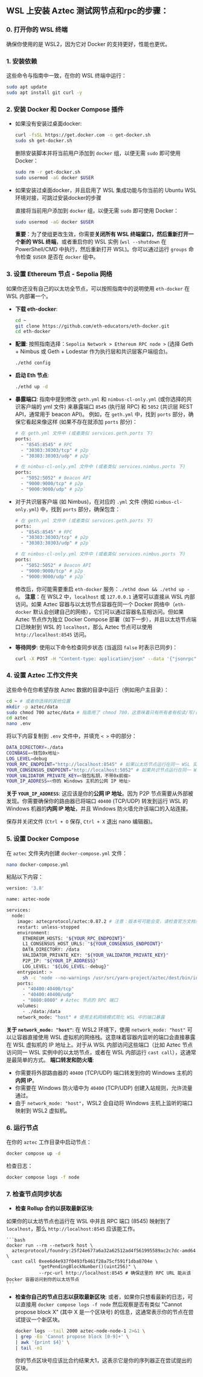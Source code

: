 ## WSL 上安装 Aztec 测试网节点和rpc的步骤：

### 0. 打开你的 WSL 终端

确保你使用的是 WSL2，因为它对 Docker 的支持更好，性能也更优。

### 1. 安装依赖

这些命令与指南中一致，在你的 WSL 终端中运行：

```bash
sudo apt update
sudo apt install git curl -y
```

### 2. 安装 Docker 和 Docker Compose 插件

- 如果没有安装过桌面docker:
    
    ```bash
    curl -fsSL https://get.docker.com -o get-docker.sh
    sudo sh get-docker.sh
    ```
    
    删除安装脚本并将当前用户添加到 `docker` 组，以便无需 `sudo` 即可使用 Docker：
    
    ```bash
    sudo rm -r get-docker.sh
    sudo usermod -aG docker $USER
    ```
    
- 如果安装过桌面docker，并且启用了 WSL 集成功能与你当前的 Ubuntu WSL 环境对接，可跳过安装docker的步骤
    
    直接将当前用户添加到 `docker` 组，以便无需 `sudo` 即可使用 Docker：
    
    ```bash
    sudo usermod -aG docker $USER
    ```
    
    **重要**：为了使组更改生效，你需要**关闭所有 WSL 终端窗口，然后重新打开一个新的 WSL 终端**，或者重启你的 WSL 实例 (`wsl --shutdown` 在 PowerShell/CMD 中执行，然后重新打开 WSL)。你可以通过运行 `groups` 命令检查 `$USER` 是否在 `docker` 组中。
    

### 3. 设置 Ethereum 节点 - Sepolia 网络

如果你还没有自己的以太坊全节点，可以按照指南中的说明使用 `eth-docker` 在 WSL 内部署一个。

- **下载 eth-docker**:
    
    ```bash
    cd ~ 
    git clone https://github.com/eth-educators/eth-docker.git 
    cd eth-docker
    ```
    
- **配置**:
按照指南选择：`Sepolia Network > Ethereum RPC node >` (选择 Geth + Nimbus 或 Geth + Lodestar 作为执行层和共识层客户端组合)。
    
    ```bash
    ./ethd config
    ```
    
- **启动 Eth 节点**:
    
    ```bash
    ./ethd up -d
    ```
    

- **暴露端口**:
指南中提到修改 `geth.yml` 和 `nimbus-cl-only.yml` (或你选择的共识客户端的 yml 文件) 来暴露端口 `8545` (执行层 RPC) 和 `5052` (共识层 REST API，通常用于 beacon API)。
例如，在 `geth.yml` 中，找到 `ports` 部分，确保它看起来像这样 (如果不存在就添加 `ports` 部分)：
    
    ```bash
    # 在 geth.yml 文件中 (或者类似 services.geth.ports 下)
    ports:
      - "8545:8545" # RPC
      - "30303:30303/tcp" # p2p
      - "30303:30303/udp" # p2p`
    
    # 在 nimbus-cl-only.yml 文件中 (或者类似 services.nimbus.ports 下)
    ports:
      - "5052:5052" # Beacon API
      - "9000:9000/tcp" # p2p
      - "9000:9000/udp" # p2p`
    ```
    
- 对于共识层客户端 (如 Nimbus)，在对应的 `.yml` 文件 (例如 `nimbus-cl-only.yml`) 中，找到 `ports` 部分，确保包含：
    
    ```bash
    # 在 geth.yml 文件中 (或者类似 services.geth.ports 下)
    ports:
      - "8545:8545" # RPC
      - "30303:30303/tcp" # p2p
      - "30303:30303/udp" # p2p`
    
    # 在 nimbus-cl-only.yml 文件中 (或者类似 services.nimbus.ports 下)
    ports:
      - "5052:5052" # Beacon API
      - "9000:9000/tcp" # p2p
      - "9000:9000/udp" # p2p`
    ```
    
    修改后，你可能需要重启 `eth-docker` 服务：`./ethd down && ./ethd up -d`。
    **注意**：在 WSL2 中，`localhost` 或 `127.0.0.1` 通常可以直接从 WSL 内部访问。如果 Aztec 容器与以太坊节点容器在同一个 Docker 网络中（`eth-docker` 默认会创建自己的网络），它们可以通过容器名互相访问。但如果 Aztec 节点作为独立 Docker Compose 部署（如下一步），并且以太坊节点端口已映射到 WSL 的 `localhost`，那么 Aztec 节点可以使用 `http://localhost:8545` 访问。
    
- **等待同步**:
使用以下命令检查同步状态 (当返回 `false` 时表示已同步)：
    
    ```bash
    curl -X POST -H "Content-type: application/json" --data '{"jsonrpc":"2.0","method":"eth_syncing","params":[],"id":1}' http://localhost:8545
    ```
    

### 4. 设置 Aztec 工作文件夹

这些命令在你希望存放 Aztec 数据的目录中运行（例如用户主目录）：

```bash
cd ~ # 或者你选择的其他位置
mkdir -p aztec/data
sudo chmod 700 aztec/data # 指南用了 chmod 700，这意味着只有所有者有权读/写/执行
cd aztec
nano .env
```

将以下内容复制到 `.env` 文件中，并填充 `< >` 中的部分：

```bash
DATA_DIRECTORY=./data
COINBASE=<钱包0x地址>
LOG_LEVEL=debug
YOUR_RPC_ENDPOINT="http://localhost:8545" # 如果以太坊节点运行在同一 WSL 实例且端口已映射
YOUR_CONSENSUS_ENDPOINT="http://localhost:5052" # 如果共识节点运行在同一 WSL 实例且端口已映射
YOUR_VALIDATOR_PRIVATE_KEY=<钱包私钥，不带0x前缀>
YOUR_IP_ADDRESS=<你的 Windows 主机的公网 IP 地址>
```

**关于 `YOUR_IP_ADDRESS`**: 这应该是你的**公网 IP 地址**。因为 P2P 节点需要从外部被发现。你需要确保你的路由器已将端口 `40400` (TCP/UDP) 转发到运行 WSL 的 Windows 机器的**内网 IP 地址**，并且 Windows 防火墙允许该端口的入站连接。

保存并关闭文件 (`Ctrl + O` 保存, `Ctrl + X` 退出 nano 编辑器)。

### 5. 设置 Docker Compose

在 `aztec` 文件夹内创建 `docker-compose.yml` 文件：

```bash
nano docker-compose.yml
```

粘贴以下内容：

```bash
version: '3.8'

name: aztec-node

services:
  node:
    image: aztecprotocol/aztec:0.87.2 # 注意：版本号可能会变，请检查官方文档或 Discord
    restart: unless-stopped
    environment:
      ETHEREUM_HOSTS: "${YOUR_RPC_ENDPOINT}"
      L1_CONSENSUS_HOST_URLS: "${YOUR_CONSENSUS_ENDPOINT}"
      DATA_DIRECTORY: /data
      VALIDATOR_PRIVATE_KEY: "${YOUR_VALIDATOR_PRIVATE_KEY}"
      P2P_IP: "${YOUR_IP_ADDRESS}"
      LOG_LEVEL: "${LOG_LEVEL:-debug}"
    entrypoint: >
      sh -c 'node --no-warnings /usr/src/yarn-project/aztec/dest/bin/index.js start --network alpha-testnet start --node --archiver --sequencer'
    ports:
      - "40400:40400/tcp"
      - "40400:40400/udp"
      - "8080:8080" # Aztec 节点的 RPC 端口
    volumes:
      - ./data:/data
    network_mode: "host" # 使用主机网络模式简化 WSL 中的端口暴露
```

**关于 `network_mode: "host"`**:
在 WSL2 环境下，使用 `network_mode: "host"` 可以让容器直接使用 WSL 虚拟机的网络栈。这意味着容器内监听的端口会直接暴露在 WSL 虚拟机的 IP 地址上。对于从 WSL 内部访问这些端口（比如 Aztec 节点访问同一 WSL 实例中的以太坊节点，或者在 WSL 内部运行 `cast call`），这通常是最简单的方式。
**端口转发和防火墙**:

- 你需要将外部路由器的 `40400` (TCP/UDP) 端口转发到你的 Windows 主机的**内网 IP**。
- 你需要在 Windows 防火墙中为 `40400` (TCP/UDP) 创建入站规则，允许流量通过。
- 由于 `network_mode: "host"`，WSL2 会自动将 Windows 主机上监听的端口映射到 WSL2 虚拟机。

### 6. 运行节点

在你的 `aztec` 工作目录中启动节点：

```bash
docker compose up -d
```

检查日志：

```bash
docker compose logs -f node
```

### 7. 检查节点同步状态

- **检查 Rollup 合约以获取最新区块**:

如果你的以太坊节点也运行在 WSL 中并且 RPC 端口 (8545) 映射到了 `localhost`，那么 `http://localhost:8545` 应该能工作。
    
    ```bash
    docker run --rm --network host \
      aztecprotocol/foundry:25f24e677a6a32a62512ad4f561995589ac2c7dc-amd64 \
      cast call 0xee6d4e937f0493fb461f28a75cf591f1dba8704e \
                "getPendingBlockNumber()(uint256)" \
                --rpc-url http://localhost:8545 # 确保这里的 RPC URL 能从该 Docker 容器访问到你的以太坊节点
    ```
    
- **检查你自己的节点日志以获取最新区块**:
或者，如果你只想看最新的日志，可以直接用 `docker compose logs -f node` 然后观察是否有类似 "Cannot propose block X" (其中 X 是一个区块号) 的信息，这通常表示你的节点在尝试提议一个新区块。
    
    ```bash
    docker logs --tail 2000 aztec-node-node-1 2>&1 \
    | grep -Eo 'Cannot propose block [0-9]+' \
    | awk '{print $4}' \
    | tail -n1
    ```
    
    你的节点区块号应该比合约结果大1，这表示它是你的序列器正在尝试提出的区块。
